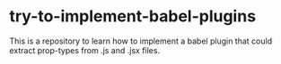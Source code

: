 # try-to-implement-babel-plugins
This is a repository to learn how to implement a babel plugin that could extract prop-types from .js and .jsx files.
